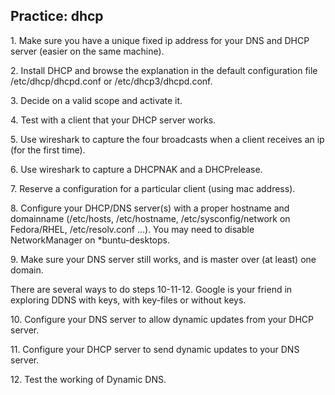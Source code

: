 ## Practice: dhcp

1\. Make sure you have a unique fixed ip address for your DNS and DHCP
server (easier on the same machine).

2\. Install DHCP and browse the explanation in the default configuration
file /etc/dhcp/dhcpd.conf or /etc/dhcp3/dhcpd.conf.

3\. Decide on a valid scope and activate it.

4\. Test with a client that your DHCP server works.

5\. Use wireshark to capture the four broadcasts when a client receives
an ip (for the first time).

6\. Use wireshark to capture a DHCPNAK and a DHCPrelease.

7\. Reserve a configuration for a particular client (using mac address).

8\. Configure your DHCP/DNS server(s) with a proper hostname and
domainname (/etc/hosts, /etc/hostname, /etc/sysconfig/network on
Fedora/RHEL, /etc/resolv.conf \...). You may need to disable
NetworkManager on \*buntu-desktops.

9\. Make sure your DNS server still works, and is master over (at least)
one domain.

There are several ways to do steps 10-11-12. Google is your friend in
exploring DDNS with keys, with key-files or without keys.

10\. Configure your DNS server to allow dynamic updates from your DHCP
server.

11\. Configure your DHCP server to send dynamic updates to your DNS
server.

12\. Test the working of Dynamic DNS.

